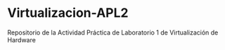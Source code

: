 # Virtualizacion-APL2
Repositorio de la Actividad Práctica de Laboratorio 1 de Virtualización de Hardware
